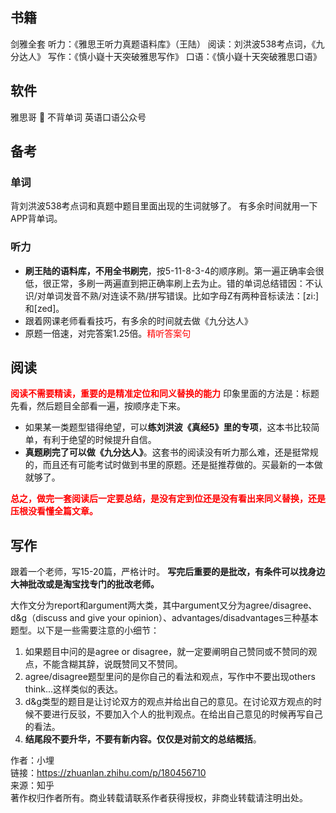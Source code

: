 ## 书籍

剑雅全套
听力：《雅思王听力真题语料库》（王陆）
阅读：刘洪波538考点词，《九分达人》
写作：《慎小嶷十天突破雅思写作》
口语：《慎小嶷十天突破雅思口语》

## 软件
雅思哥
🦆
不背单词
英语口语公众号

## 备考

### 单词
背刘洪波538考点词和真题中题目里面出现的生词就够了。
有多余时间就用一下APP背单词。

### 听力
+ **刷王陆的语料库，不用全书刷完**，按5-11-8-3-4的顺序刷。第一遍正确率会很低，很正常，多刷一两遍直到把正确率刷上去为止。错的单词总结错因：不认识/对单词发音不熟/对连读不熟/拼写错误。比如字母Z有两种音标读法：[zi:]和[zed]。
+ 跟着网课老师看看技巧，有多余的时间就去做《九分达人》
+ 原题一倍速，对完答案1.25倍。<font color="#ff0000">精听答案句</font>

## 阅读

<font color="#ff0000">**阅读不需要精读，重要的是精准定位和同义替换的能力**</font>
印象里面的方法是：标题先看，然后题目全部看一遍，按顺序走下来。
+ 如果某一类题型错得绝望，可以**练刘洪波《真经5》里的专项**，这本书比较简单，有利于绝望的时候提升自信。
+ **真题刷完了可以做《九分达人》**。这套书的阅读没有听力那么难，还是挺常规的，而且还有可能考试时做到书里的原题。还是挺推荐做的。买最新的一本做就够了。

<font color="#ff0000">**总之，做完一套阅读后一定要总结，是没有定到位还是没有看出来同义替换，还是压根没看懂全篇文章。**</font>

## 写作
跟着一个老师，写15-20篇，严格计时。
**写完后重要的是批改，有条件可以找身边大神批改或是淘宝找专门的批改老师。**

大作文分为report和argument两大类，其中argument又分为agree/disagree、d&g（discuss and give your opinion）、advantages/disadvantages三种基本题型。以下是一些需要注意的小细节：
1. 如果题目中问的是agree or disagree，就一定要阐明自己赞同或不赞同的观点，不能含糊其辞，说既赞同又不赞同。
2. agree/disagree题型里问的是你自己的看法和观点，写作中不要出现others think...这样类似的表达。
3. d&g类型的题目是让讨论双方的观点并给出自己的意见。在讨论双方观点的时候不要进行反驳，不要加入个人的批判观点。在给出自己意见的时候再写自己的看法。
4. **结尾段不要升华，不要有新内容。仅仅是对前文的总结概括**。

  
  
作者：小埋  
链接：https://zhuanlan.zhihu.com/p/180456710  
来源：知乎  
著作权归作者所有。商业转载请联系作者获得授权，非商业转载请注明出处。

  
  
